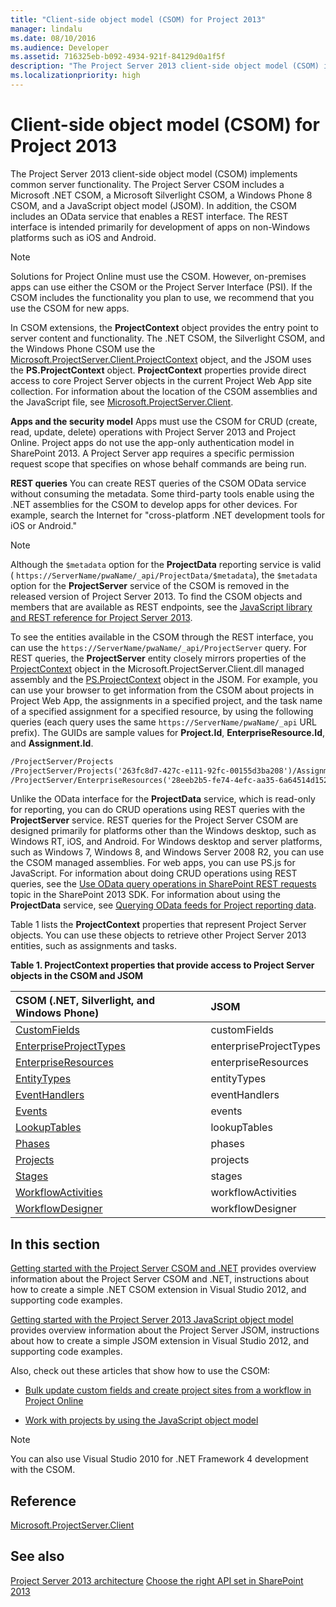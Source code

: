 ```yaml
---
title: "Client-side object model (CSOM) for Project 2013" 
manager: lindalu
ms.date: 08/10/2016
ms.audience: Developer 
ms.assetid: 716325eb-b092-4934-921f-84129d0a1f5f
description: "The Project Server 2013 client-side object model (CSOM) implements common server functionality. The Project Server CSOM includes a Microsoft .NET CSOM, a Microsoft Silverlight CSOM, a Windows Phone 8 CSOM, and a JavaScript object model (JSOM). In addition, the CSOM includes an OData service that enables a REST interface. The REST interface is intended primarily for development of apps on non-Windows platforms such as iOS and Android."
ms.localizationpriority: high
---
```


# Client-side object model (CSOM) for Project 2013

The Project Server 2013 client-side object model (CSOM) implements common server functionality. The Project Server CSOM includes a Microsoft .NET CSOM, a Microsoft Silverlight CSOM, a Windows Phone 8 CSOM, and a JavaScript object model (JSOM). In addition, the CSOM includes an OData service that enables a REST interface. The REST interface is intended primarily for development of apps on non-Windows platforms such as iOS and Android.
  
> [!NOTE]
> Solutions for Project Online must use the CSOM. However, on-premises apps can use either the CSOM or the Project Server Interface (PSI). If the CSOM includes the functionality you plan to use, we recommend that you use the CSOM for new apps.
  
In CSOM extensions, the **ProjectContext** object provides the entry point to server content and functionality. The .NET CSOM, the Silverlight CSOM, and the Windows Phone CSOM use the [Microsoft.ProjectServer.Client.ProjectContext](https://msdn.microsoft.com/library/Microsoft.ProjectServer.Client.ProjectContext.aspx) object, and the JSOM uses the **PS.ProjectContext** object. **ProjectContext** properties provide direct access to core Project Server objects in the current Project Web App site collection. For information about the location of the CSOM assemblies and the JavaScript file, see [Microsoft.ProjectServer.Client](https://msdn.microsoft.com/library/Microsoft.ProjectServer.Client.aspx).
  
 **Apps and the security model** Apps must use the CSOM for CRUD (create, read, update, delete) operations with Project Server 2013 and Project Online. Project apps do not use the app-only authentication model in SharePoint 2013. A Project Server app requires a specific permission request scope that specifies on whose behalf commands are being run.
  
 **REST queries** You can create REST queries of the CSOM OData service without consuming the metadata. Some third-party tools enable using the .NET assemblies for the CSOM to develop apps for other devices. For example, search the Internet for "cross-platform .NET development tools for iOS or Android."
  
> [!NOTE]
> Although the `$metadata` option for the **ProjectData** reporting service is valid ( `https://ServerName/pwaName/_api/ProjectData/$metadata`), the `$metadata` option for the **ProjectServer** service of the CSOM is removed in the released version of Project Server 2013. To find the CSOM objects and members that are available as REST endpoints, see the [JavaScript library and REST reference for Project Server 2013](javascript-library-and-rest-reference-for-project-server-2013.md).
  
To see the entities available in the CSOM through the REST interface, you can use the `https://ServerName/pwaName/_api/ProjectServer` query. For REST queries, the **ProjectServer** entity closely mirrors properties of the [ProjectContext](https://msdn.microsoft.com/library/Microsoft.ProjectServer.Client.ProjectContext.aspx) object in the Microsoft.ProjectServer.Client.dll managed assembly and the [PS.ProjectContext](https://msdn.microsoft.com/library/a490b675-a845-ee94-3877-b99ada9bf2b0%28Office.15%29.aspx) object in the JSOM. For example, you can use your browser to get information from the CSOM about projects in Project Web App, the assignments in a specified project, and the task name of a specified assignment for a specified resource, by using the following queries (each query uses the same `https://ServerName/pwaName/_api` URL prefix). The GUIDs are sample values for **Project.Id**, **EnterpriseResource.Id**, and **Assignment.Id**.
  
```HTML
/ProjectServer/Projects
/ProjectServer/Projects('263fc8d7-427c-e111-92fc-00155d3ba208')/Assignments
/ProjectServer/EnterpriseResources('28eeb2b5-fe74-4efc-aa35-6a64514d1526')/Assignments('a2eafeb5-437c-e111-92fc-00155d3ba208')/Task?$select=Name
```

Unlike the OData interface for the **ProjectData** service, which is read-only for reporting, you can do CRUD operations using REST queries with the **ProjectServer** service. REST queries for the Project Server CSOM are designed primarily for platforms other than the Windows desktop, such as Windows RT, iOS, and Android. For Windows desktop and server platforms, such as Windows 7, Windows 8, and Windows Server 2008 R2, you can use the CSOM managed assemblies. For web apps, you can use PS.js for JavaScript. For information about doing CRUD operations using REST queries, see the [Use OData query operations in SharePoint REST requests](https://msdn.microsoft.com/library/d4b5c277-ed50-420c-8a9b-860342284b72%28Office.15%29.aspx) topic in the SharePoint 2013 SDK. For information about using the **ProjectData** service, see [Querying OData feeds for Project reporting data](https://msdn.microsoft.com/library/office/jj163048.aspx).
  
Table 1 lists the **ProjectContext** properties that represent Project Server objects. You can use these objects to retrieve other Project Server 2013 entities, such as assignments and tasks.
  
**Table 1. ProjectContext properties that provide access to Project Server objects in the CSOM and JSOM**

|**CSOM (.NET, Silverlight, and Windows Phone)**|**JSOM**|
|:-----|:-----|
|[CustomFields](https://msdn.microsoft.com/library/Microsoft.ProjectServer.Client.ProjectContext.CustomFields.aspx) <br/> |customFields  <br/> |
|[EnterpriseProjectTypes](https://msdn.microsoft.com/library/Microsoft.ProjectServer.Client.ProjectContext.EnterpriseProjectTypes.aspx) <br/> |enterpriseProjectTypes  <br/> |
|[EnterpriseResources](https://msdn.microsoft.com/library/Microsoft.ProjectServer.Client.ProjectContext.EnterpriseResources.aspx) <br/> |enterpriseResources  <br/> |
|[EntityTypes](https://msdn.microsoft.com/library/Microsoft.ProjectServer.Client.ProjectContext.EntityTypes.aspx) <br/> |entityTypes  <br/> |
|[EventHandlers](https://msdn.microsoft.com/library/Microsoft.ProjectServer.Client.ProjectContext.EventHandlers.aspx) <br/> |eventHandlers  <br/> |
|[Events](https://msdn.microsoft.com/library/Microsoft.ProjectServer.Client.ProjectContext.Events.aspx) <br/> |events  <br/> |
|[LookupTables](https://msdn.microsoft.com/library/Microsoft.ProjectServer.Client.ProjectContext.LookupTables.aspx) <br/> |lookupTables  <br/> |
|[Phases](https://msdn.microsoft.com/library/Microsoft.ProjectServer.Client.ProjectContext.Phases.aspx) <br/> |phases  <br/> |
|[Projects](https://msdn.microsoft.com/library/Microsoft.ProjectServer.Client.ProjectContext.Projects.aspx) <br/> |projects  <br/> |
|[Stages](https://msdn.microsoft.com/library/Microsoft.ProjectServer.Client.ProjectContext.Stages.aspx) <br/> |stages  <br/> |
|[WorkflowActivities](https://msdn.microsoft.com/library/Microsoft.ProjectServer.Client.ProjectContext.WorkflowActivities.aspx) <br/> |workflowActivities  <br/> |
|[WorkflowDesigner](https://msdn.microsoft.com/library/Microsoft.ProjectServer.Client.ProjectContext.WorkflowDesigner.aspx) <br/> |workflowDesigner  <br/> |

## In this section

[Getting started with the Project Server CSOM and .NET](getting-started-with-the-project-server-csom-and-net.md) provides overview information about the Project Server CSOM and .NET, instructions about how to create a simple .NET CSOM extension in Visual Studio 2012, and supporting code examples.
  
[Getting started with the Project Server 2013 JavaScript object model](getting-started-with-the-project-server-2013-javascript-object-model.md) provides overview information about the Project Server JSOM, instructions about how to create a simple JSOM extension in Visual Studio 2012, and supporting code examples.
  
Also, check out these articles that show how to use the CSOM:
  
- [Bulk update custom fields and create project sites from a workflow in Project Online](bulk-update-custom-fields-and-create-project-sites-from-workflow-in-project.md)

- [Work with projects by using the JavaScript object model](create-retrieve-update-delete-projects-using-project-server-javascript.md)

> [!NOTE]
> You can also use Visual Studio 2010 for .NET Framework 4 development with the CSOM.
  
## Reference

[Microsoft.ProjectServer.Client](https://msdn.microsoft.com/library/Microsoft.ProjectServer.Client.aspx)
  
## See also

[Project Server 2013 architecture](project-server-2013-architecture.md)
[Choose the right API set in SharePoint 2013](https://msdn.microsoft.com/library/f36645da-77c5-47f1-a2ca-13d4b62b320d%28Office.15%29.aspx)
